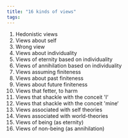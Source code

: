 ```yaml
---
title: "16 kinds of views"
tags: 
---
```


1. Hedonistic views 
2. Views about self 
3. Wrong view 
4. Views about individuality 
5. Views of eternity based on individuality 
6. Views of annihilation based on individuality 
7. Views assuming finiteness 
8. Views about past finiteness 
9. Views about future finiteness 
10. Views that fetter, to harm 
11. Views that shackle with the conceit 'I‘ 
12. Views that shackle with the conceit 'mine‘ 
13. Views associated with self theories 
14. Views associated with world-theories 
15. Views of being (as eternity) 
16. Views of non-being (as annihilation)